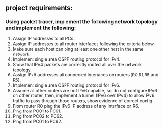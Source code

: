 ## project requirements:
### Using packet tracer, implement the following network topology and implement the following:
1.	Assign IP addresses to all PCs.  
2.	Assign IP addresses to all router interfaces following the criteria below.  
3.	Make sure each host can ping at least one other host in the same network.  
4.	Implement single area OSPF routing protocol for IPv4.  
5.	Show that IPv4 packets are correctly routed all over the network topology.  
6.	Assign IPv6 addresses all connected interfaces on routers (R0,R1,R5 and R6).  
7.	Implement single area OSPF routing protocol for IPv6.  
8.	Assume all other routers are not IPv6 capable, so, do not configure IPv6 on other router, then, implement a tunnel (IPv6 over IPv4) to allow IPv6 traffic to pass through those routers, show evidence of correct config.  
9.	From router R0 ping the IPv6 IP address of any interface on R6.  
10.	Ping from PC01 to PC61.  
11.	Ping from PC02 to PC62.  
12.	Ping from PC01 to PC62.  
